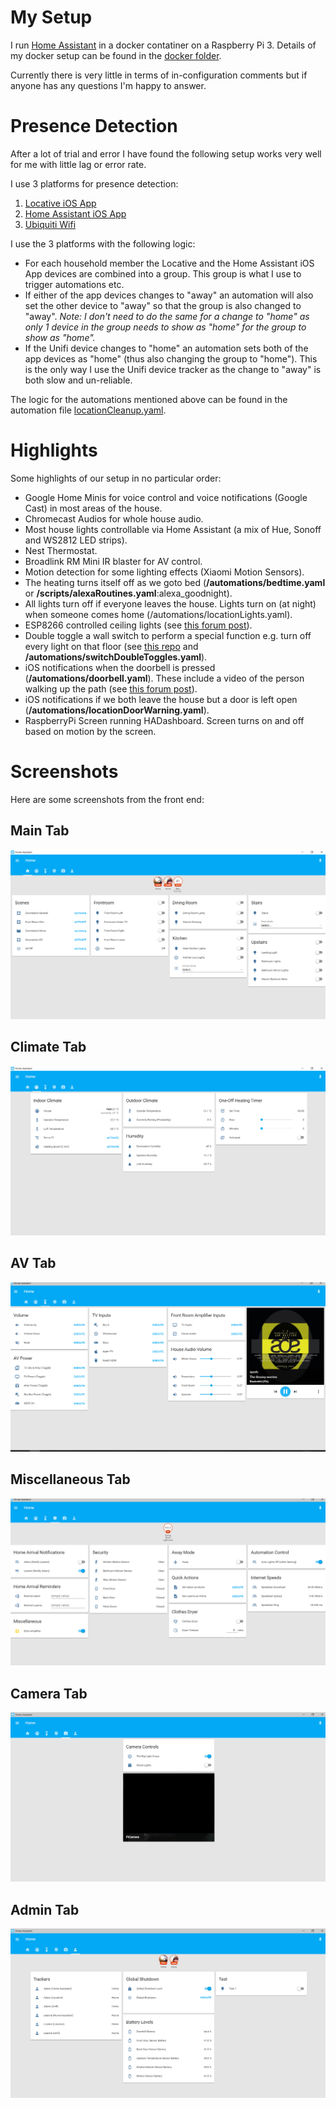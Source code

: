 # My Setup
I run [Home Assistant](http://homeassistant.io/) in a docker contatiner on a Raspberry Pi 3. Details of my docker setup can be found in the [docker folder](https://github.com/Dullage/Home-AssistantConfig/tree/master/docker).

Currently there is very little in terms of in-configuration comments but if anyone has any questions I'm happy to answer.

# Presence Detection
After a lot of trial and error I have found the following setup works very well for me with little lag or error rate.

I use 3 platforms for presence detection:

1. [Locative iOS App](https://www.home-assistant.io/components/device_tracker.locative/)
2. [Home Assistant iOS App](https://www.home-assistant.io/docs/ecosystem/ios/)
3. [Ubiquiti Wifi](https://www.home-assistant.io/components/device_tracker.unifi/)

I use the 3 platforms with the following logic:

* For each household member the Locative and the Home Assistant iOS App devices are combined into a group. This group is what I use to trigger automations etc.
* If either of the app devices changes to "away" an automation will also set the other device to "away" so that the group is also changed to "away". _Note: I don't need to do the same for a change to "home" as only 1 device in the group needs to show as "home" for the group to show as "home"._
* If the Unifi device changes to "home" an automation sets both of the app devices as "home" (thus also changing the group to "home"). This is the only way I use the Unifi device tracker as the change to "away" is both slow and un-reliable.

The logic for the automations mentioned above can be found in the automation file [locationCleanup.yaml](https://github.com/Dullage/Home-AssistantConfig/blob/master/automations/locationCleanup.yaml).

# Highlights
Some highlights of our setup in no particular order:

* Google Home Minis for voice control and voice notifications (Google Cast) in most areas of the house.
* Chromecast Audios for whole house audio.
* Most house lights controllable via Home Assistant (a mix of Hue, Sonoff and WS2812 LED strips).
* Nest Thermostat.
* Broadlink RM Mini IR blaster for AV control.
* Motion detection for some lighting effects (Xiaomi Motion Sensors).
* The heating turns itself off as we goto bed (**/automations/bedtime.yaml** or **/scripts/alexaRoutines.yaml**:alexa_goodnight).
* All lights turn off if everyone leaves the house. Lights turn on (at night) when someone comes home (/automations/locationLights.yaml).
* ESP8266 controlled ceiling lights (see [this forum post](https://community.home-assistant.io/t/esp8266-sonoff-controlled-ceiling-lights/24141)).
* Double toggle a wall switch to perform a special function e.g. turn off every light on that floor (see [this repo](https://github.com/Dullage/SwitchedSonoffSimple) and **/automations/switchDoubleToggles.yaml**).
* iOS notifications when the doorbell is pressed (**/automations/doorbell.yaml**). These include a video of the person walking up the path (see [this forum post](https://community.home-assistant.io/t/blink-camera-as-video-doorbell/65844)).
* iOS notifications if we both leave the house but a door is left open (**/automations/locationDoorWarning.yaml**).
* RaspberryPi Screen running HADashboard. Screen turns on and off based on motion by the screen.

# Screenshots
Here are some screenshots from the front end:

## Main Tab
![Main Tab](docs/main_tab.png)

## Climate Tab
![Climate Tab](docs/climate_tab.png)

## AV Tab
![AV Tab](docs/av_tab.png)

## Miscellaneous Tab
![Miscellaneous Tab](docs/miscellaneous_tab.png)

## Camera Tab
![Camera Tab](docs/camera_tab.png)

## Admin Tab
![Admin Tab](docs/admin_tab.png)
